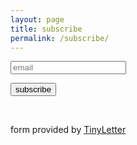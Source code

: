 ```yaml
---
layout: page
title: subscribe
permalink: /subscribe/
---
```


 <form style="text-align:left;" action="https://tinyletter.com/likemagic" method="post" target="_blank">
    <p><input type="text" name="email" id="tlemail" data-behavior="placeholder" placeholder="email"/></p>
    <input type="hidden" value="1" name="embed"/>
    <input type="submit" value="subscribe"/>

</form>
<br>
<p>form provided by <a href="https://tinyletter.com/" target="_blank">TinyLetter</a></p>